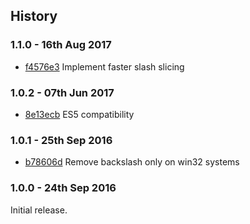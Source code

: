 <h2 id="history">History</h2>

<h3 id="1.1.0---16th-aug-2017">1.1.0 - 16th Aug 2017</h3>

<ul>
<li><a href="https://github.com/darsain/remove-trailing-separator/commit/f4576e3638c39b794998b533fffb27854dcbee01">f4576e3</a> Implement faster slash slicing</li>
</ul>

<h3 id="1.0.2---07th-jun-2017">1.0.2 - 07th Jun 2017</h3>

<ul>
<li><a href="https://github.com/darsain/remove-trailing-separator/commit/8e13ecbfd7b9f5fdf97c5d5ff923e4718b874e31">8e13ecb</a> ES5 compatibility</li>
</ul>

<h3 id="1.0.1---25th-sep-2016">1.0.1 - 25th Sep 2016</h3>

<ul>
<li><a href="https://github.com/darsain/remove-trailing-separator/commit/af90b4e153a4527894741af6c7005acaeb78606d">b78606d</a> Remove backslash only on win32 systems</li>
</ul>

<h3 id="1.0.0---24th-sep-2016">1.0.0 - 24th Sep 2016</h3>

<p>Initial release.</p>
